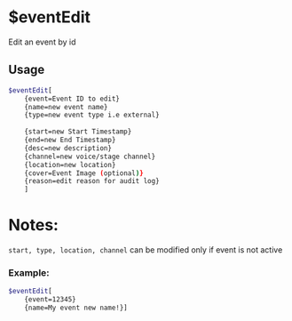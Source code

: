 # $eventEdit

Edit an event by id

## Usage

```bash
$eventEdit[
	{event=Event ID to edit}
	{name=new event name}
	{type=new event type i.e external}
	
	{start=new Start Timestamp}
	{end=new End Timestamp}
	{desc=new description}
	{channel=new voice/stage channel}
	{location=new location}
	{cover=Event Image (optional)}
	{reason=edit reason for audit log}
	]
```

# Notes:
`start, type, location, channel` can be modified only if event is not active

### Example:
```bash
$eventEdit[
	{event=12345}
	{name=My event new name!}]
```
